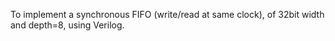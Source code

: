 To implement a synchronous FIFO (write/read at same clock), of 32bit width and depth=8, using Verilog.
